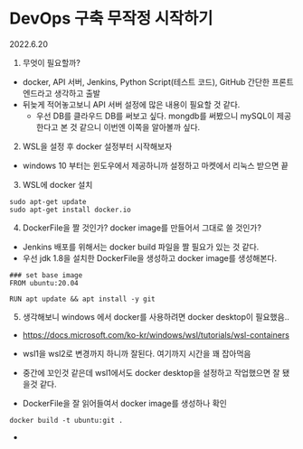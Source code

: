DevOps 구축 무작정 시작하기
===
2022.6.20
1. 무엇이 필요할까?
* docker, API 서버, Jenkins, Python Script(테스트 코드), GitHub 간단한 프론트엔드라고 생각하고 출발
* 뒤늦게 적어놓고보니 API 서버 설정에 많은 내용이 필요할 것 같다.
    - 우선 DB를 클라우드 DB를 써보고 싶다. mongdb를 써봤으니 mySQL이 제공한다고 본 것 같으니 이번엔 이쪽을 알아볼까 싶다.
2. WSL을 설정 후 docker 설정부터 시작해보자
- windows 10 부터는 윈도우에서 제공하니까 설정하고 마켓에서 리눅스 받으면 끝
3. WSL에 docker 설치
```
sudo apt-get update
sudo apt-get install docker.io
```
4. DockerFile을 짤 것인가? docker image를 만들어서 그대로 쓸 것인가?
- Jenkins 배포를 위해서는 docker build 파일을 짤 필요가 있는 것 같다.
- 우선 jdk 1.8을 설치한 DockerFile을 생성하고 docker image를 생성해본다.
```
### set base image
FROM ubuntu:20.04

RUN apt update && apt install -y git
```

5. 생각해보니 windows 에서 docker를 사용하려면 docker desktop이 필요했음..
- https://docs.microsoft.com/ko-kr/windows/wsl/tutorials/wsl-containers

- wsl1을 wsl2로 변경까지 하니까 잘된다. 여기까지 시간을 꽤 잡아먹음
- 중간에 꼬인것 같은데 wsl1에서도 docker desktop을 설정하고 작업했으면 잘 됐을것 같다.
- DockerFile을 잘 읽어들여서 docker image를 생성하나 확인

```
docker build -t ubuntu:git .
```
- 